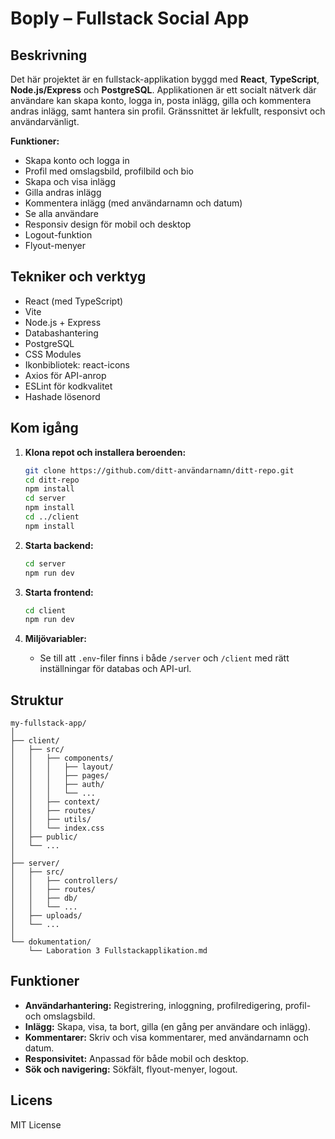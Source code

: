 # Boply – Fullstack Social App

## Beskrivning

Det här projektet är en fullstack-applikation byggd med **React**, **TypeScript**, **Node.js/Express** och **PostgreSQL**. Applikationen är ett socialt nätverk där användare kan skapa konto, logga in, posta inlägg, gilla och kommentera andras inlägg, samt hantera sin profil. Gränssnittet är lekfullt, responsivt och användarvänligt.

**Funktioner:**

-   Skapa konto och logga in
-   Profil med omslagsbild, profilbild och bio
-   Skapa och visa inlägg
-   Gilla andras inlägg
-   Kommentera inlägg (med användarnamn och datum)
-   Se alla användare
-   Responsiv design för mobil och desktop
-   Logout-funktion
-   Flyout-menyer

## Tekniker och verktyg

-   React (med TypeScript)
-   Vite
-   Node.js + Express
-   Databashantering
-   PostgreSQL
-   CSS Modules
-   Ikonbibliotek: react-icons
-   Axios för API-anrop
-   ESLint för kodkvalitet
-   Hashade lösenord

## Kom igång

1. **Klona repot och installera beroenden:**

    ```bash
    git clone https://github.com/ditt-användarnamn/ditt-repo.git
    cd ditt-repo
    npm install
    cd server
    npm install
    cd ../client
    npm install
    ```

2. **Starta backend:**

    ```bash
    cd server
    npm run dev
    ```

3. **Starta frontend:**

    ```bash
    cd client
    npm run dev
    ```

4. **Miljövariabler:**
    - Se till att `.env`-filer finns i både `/server` och `/client` med rätt inställningar för databas och API-url.

## Struktur

```
my-fullstack-app/
│
├── client/
│   ├── src/
│   │   ├── components/
│   │   │   ├── layout/
│   │   │   ├── pages/
│   │   │   ├── auth/
│   │   │   └── ...
│   │   ├── context/
│   │   ├── routes/
│   │   ├── utils/
│   │   └── index.css
│   ├── public/
│   └── ...
│
├── server/
│   ├── src/
│   │   ├── controllers/
│   │   ├── routes/
│   │   ├── db/
│   │   └── ...
│   ├── uploads/
│   └── ...
│
└── dokumentation/
    └── Laboration 3 Fullstackapplikation.md
```

## Funktioner

-   **Användarhantering:** Registrering, inloggning, profilredigering, profil- och omslagsbild.
-   **Inlägg:** Skapa, visa, ta bort, gilla (en gång per användare och inlägg).
-   **Kommentarer:** Skriv och visa kommentarer, med användarnamn och datum.
-   **Responsivitet:** Anpassad för både mobil och desktop.
-   **Sök och navigering:** Sökfält, flyout-menyer, logout.

## Licens

MIT License
